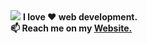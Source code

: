 <img src= "https://user-images.githubusercontent.com/110370170/184467486-848afebe-3afc-4b6a-8f7e-fae97174dc1c.png">
<b>I love ❤️ <b>web development</b>.
<br>
📫 Reach me on my <a href = "raghavsrvt.ml/#contact"><b>Website.</b></a>
<!---
RaghavSrvt-dev/RaghavSrvt-dev is a ✨ special ✨ repository because its `README.md` (this file) appears on your GitHub profile.
You can click the Preview link to take a look at your changes.
--->
